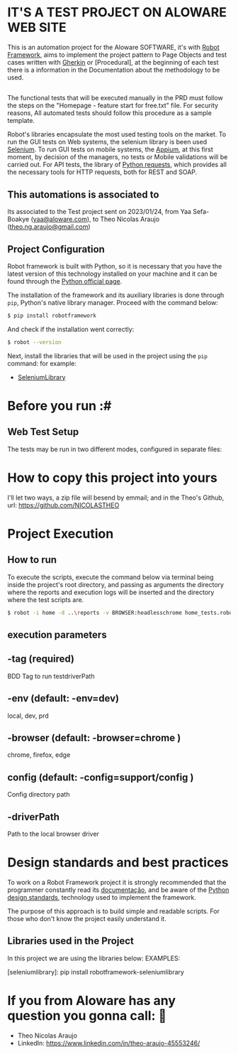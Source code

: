 # IT'S A TEST PROJECT ON ALOWARE WEB SITE

This is an automation project  for the Aloware SOFTWARE, it's with [Robot Framework](https://robotframework.org/), aims to implement the project pattern to Page Objects and test cases written with [Gherkin](https://cucumber.io/docs/gherkin/reference/) or [Procedural], at the beginning of each test there is a information in the Documentation about the methodology to be used.
##
The functional tests that will be executed manually in the PRD must follow the steps on the "Homepage - feature start for free.txt" file. For security reasons, All automated tests should follow this procedure as a sample template.

Robot's libraries encapsulate the most used testing tools on the market. To run the GUI tests on Web systems, the selenium library is been used [Selenium](https://www.selenium.dev/). To run GUI tests on mobile systems, the [Appium](https://appium.io), at this first moment, by decision of the managers, no tests or Mobile validations will be carried out. For API tests, the library of [Python requests](https://github.com/kennethreitz/requests), which provides all the necessary tools for HTTP requests, both for REST and SOAP.

## This automations is associated to ##
Its associated to the Test project sent on 2023/01/24, from Yaa Sefa-Boakye (yaa@aloware.com), to Theo Nicolas Araujo (theo.ng.araujo@gmail.com) 


## Project Configuration

Robot framework is built with Python, so it is necessary that you have the latest version of this technology installed on your machine and it can be found through the [Python official page](https://www.python.org/downloads/).

The installation of the framework and its auxiliary libraries is done through `pip`, Python's native library manager. Proceed with the command below:

```sh
$ pip install robotframework
```

And check if the installation went correctly:

```sh
$ robot --version
```

Next, install the libraries that will be used in the project using the `pip` command:
for example:
- [SeleniumLibrary](https://github.com/robotframework/SeleniumLibrary/)

# Before you run :#

## Web Test Setup ##
The tests may be run in two different modes, configured in separate files:

# How to copy this project into yours #
I'll let two ways, a zip file will besend by emmail; and in the Theo's Github, url:  https://github.com/NICOLASTHEO  


# Project Execution #
## How to run ##

To execute the scripts, execute the command below via terminal being inside the project's root directory, and passing as arguments the directory where the reports and execution logs will be inserted and the directory where the test scripts are.

```sh
$ robot -i home -d ..\reports -v BROWSER:headlesschrome home_tests.robot
```

## execution parameters ## 

## -tag (required) ##
BDD Tag to run testdriverPath

## -env (default: -env=dev) ##
local, dev, prd

## -browser (default: -browser=chrome ) ##
chrome, firefox, edge

## config (default: -config=support/config ) ##
Config directory path

## -driverPath ##
Path to the local browser driver

# Design standards and best practices #

To work on a Robot Framework project it is strongly recommended that the programmer constantly read its [documentação](https://robotframework.org/robotframework/#user-guide),  and be aware of the [Python design standards](https://python-patterns.guide/),  technology used to implement the framework.

The purpose of this approach is to build simple and readable scripts. For those who don't know the project easily understand it.

## Libraries used in the Project

In this project we are using the libraries below:
EXAMPLES:

[seleniumlibrary]:
pip install robotframework-seleniumlibrary

# If you from Aloware has any question you gonna call: 👻 #

- Theo Nicolas Araujo
- LinkedIn: https://www.linkedin.com/in/theo-araujo-45553246/